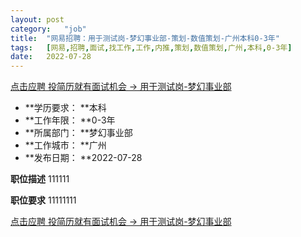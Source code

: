 ```yaml
---
layout:	post
category:	"job"
title:	"网易招聘：用于测试岗-梦幻事业部-策划-数值策划-广州本科0-3年"
tags:	[网易,招聘,面试,找工作,工作,内推,策划,数值策划,广州,本科,0-3年]
date:	2022-07-28
---
```


[点击应聘 投简历就有面试机会 -> 用于测试岗-梦幻事业部](http://mobile.bole.netease.com/bole/boleDetail?id=41641&employeeId=346f03c3cda5f04c&key=all)



- **学历要求： **本科
- **工作年限： **0-3年
- **所属部门： **梦幻事业部
- **工作城市： **广州
- **发布日期： **2022-07-28



**职位描述**
111111



**职位要求**
11111111



[点击应聘 投简历就有面试机会 -> 用于测试岗-梦幻事业部](http://mobile.bole.netease.com/bole/boleDetail?id=41641&employeeId=346f03c3cda5f04c&key=all)